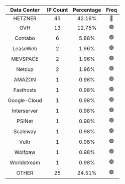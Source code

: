 | Data Center | IP Count | Percentage | Freq |
|:------------:|:--------:|:-----------:|:-----:|
| HETZNER | 43 | 42.16% | 🔴 |
| OVH | 13 | 12.75% | 🟢 |
| Contabo | 6 | 5.88% | 🟢 |
| LeaseWeb | 2 | 1.96% | 🟢 |
| MEVSPACE | 2 | 1.96% | 🟢 |
| Netcup | 2 | 1.96% | 🟢 |
| AMAZON | 1 | 0.98% | 🟢 |
| Fasthosts | 1 | 0.98% | 🟢 |
| Google-Cloud | 1 | 0.98% | 🟢 |
| Interserver | 1 | 0.98% | 🟢 |
| PSINet | 1 | 0.98% | 🟢 |
| Scaleway | 1 | 0.98% | 🟢 |
| Vultr | 1 | 0.98% | 🟢 |
| Wolfpaw | 1 | 0.98% | 🟢 |
| Worldstream | 1 | 0.98% | 🟢 |
| OTHER | 25 | 24.51% | 🟢 |
